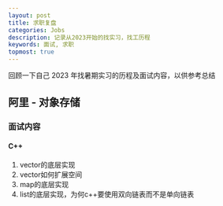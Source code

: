 ```yaml
---
layout: post
title: 求职复盘
categories: Jobs
description: 记录从2023开始的找实习，找工历程
keywords: 面试, 求职
topmost: true
---
```


回顾一下自己 2023 年找暑期实习的历程及面试内容，以供参考总结

## 阿里 - 对象存储
### 面试内容
#### C++
1. vector的底层实现
2. vector如何扩展空间
3. map的底层实现
4. list的底层实现，为何c++要使用双向链表而不是单向链表